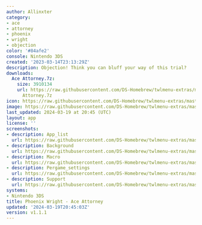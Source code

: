 ```yaml
---
author: Allinxter
category:
- ace
- attorney
- phoenix
- wright
- objection
color: '#84afe2'
console: Nintendo 3DS
created: '2023-03-14T23:13:29Z'
description: Objection! Think you can bluff your way of this trial?
downloads:
  Ace Attorney.7z:
    size: 3910134
    url: https://raw.githubusercontent.com/DS-Homebrew/twlmenu-extras/master/_nds/TWiLightMenu/3dsmenu/themes/Ace
      Attorney.7z
icon: https://raw.githubusercontent.com/DS-Homebrew/twlmenu-extras/master/_nds/TWiLightMenu/3dsmenu/themes/meta/Ace%20Attorney/icon.png
image: https://raw.githubusercontent.com/DS-Homebrew/twlmenu-extras/master/_nds/TWiLightMenu/3dsmenu/themes/meta/Ace%20Attorney/icon.png
last_updated: 2024-03-19 at 20:45 (UTC)
layout: app
license: ''
screenshots:
- description: App_list
  url: https://raw.githubusercontent.com/DS-Homebrew/twlmenu-extras/master/_nds/TWiLightMenu/3dsmenu/themes/meta/Ace%20Attorney/screenshots/app_list.png
- description: Background
  url: https://raw.githubusercontent.com/DS-Homebrew/twlmenu-extras/master/_nds/TWiLightMenu/3dsmenu/themes/meta/Ace%20Attorney/screenshots/background.png
- description: Macro
  url: https://raw.githubusercontent.com/DS-Homebrew/twlmenu-extras/master/_nds/TWiLightMenu/3dsmenu/themes/meta/Ace%20Attorney/screenshots/macro.png
- description: Pergame_settings
  url: https://raw.githubusercontent.com/DS-Homebrew/twlmenu-extras/master/_nds/TWiLightMenu/3dsmenu/themes/meta/Ace%20Attorney/screenshots/pergame_settings.png
- description: Support
  url: https://raw.githubusercontent.com/DS-Homebrew/twlmenu-extras/master/_nds/TWiLightMenu/3dsmenu/themes/meta/Ace%20Attorney/screenshots/support.png
systems:
- Nintendo 3DS
title: Phoenix Wright - Ace Attorney
updated: '2024-03-19T20:45:03Z'
version: v1.1.1
---
```

